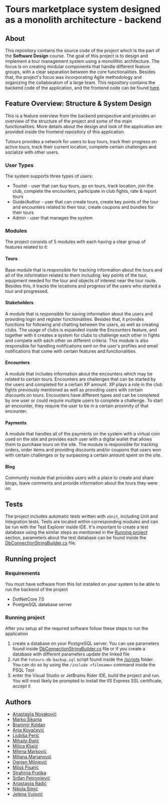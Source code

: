 # Tours marketplace system designed as a monolith architecture - backend

## About
This repository contains the source code of the project which is the part of the **Software Design** course. The goal of this project is to design and implement a tour management system using a monolithic architecture. The focus is on creating modular components that handle different feature groups, with a clear separation between the core functionalities. Besides that, the project's focus was incorporating Agile methodology and organizing the collaboration of a large team. This repository contains the backend code of the application, and the frontend code can be found [here](https://github.com/RA2020PSW8/tourism-webapp). 
## Feature Overview: Structure & System Design
This is a feature overview from the backend perspective and provides an overview of the structure of the project and some of the main functionalities. More details about the design and look of the application are provided inside the frontend repository of this application.

Tutours provides a network for users to buy tours, track their progress on active tours, track their current location, complete certain challenges and socialize with other users. 
### User Types
The system supports three types of users: 
- Tourist - user that can buy tours, go on tours, track location, join the club, complete the encounters, participate in club fights, rate & report tours
- Guide/Author - user that can create tours, create key points of the tour and encounters related to their tour, create coupons and bundles for their tours
- Admin - user that manages the system
### Modules
The project consists of 5 modules with each having a clear group of features related to it: 
#### Tours
Base module that is responsible for tracking information about the tours and all of the information related to them including: key points of the tour, equipment needed for the tour and objects of interest near the tour route. Besides this, it tracks the locations and progress of the users who started a tour and progressed.
#### Stakeholders
A module that is responsible for saving information about the users and providing login and register functionalities. Besides that, it provides functions for following and chatting between the users, as well as creating clubs. The usage of clubs is expanded inside the Encounters feature, and together with it creates a system for clubs to challenge each other in fights and compete with each other on different criteria. This module is also responsible for handling notifications sent on the user's profiles and email notifications that come with certain features and functionalities.
#### Encounters
A module that includes information about the encounters which may be related to certain tours. Encounters are challenges that can be started by the users and completed for a certain XP amount. XP plays a role in the club fights previously mentioned as well as providing users with certain discounts on tours. Encounters have different types and can be completed by one user or could require multiple users to complete a challenge. To start an encounter, they require the user to be in a certain proximity of that encounter.
#### Payments
A module that handles all of the payments on the system with a virtual coin used on the site and provides each user with a digital wallet that allows them to purchase tours on the site. The module is responsible for tracking orders, order items and providing discounts and/or coupons that users won with certain challenges or by surpassing a certain amount spent on the site.
#### Blog
Community module that provides users with a place to create and share blogs, leave comments and provide information about the tours they were on. 

## Tests

The project includes automatic tests written with `xUnit`, including Unit and Integration tests. Tests are located within corresponding modules and can be run with the Test Explorer inside IDE. It's important to create a test database using the similar steps as mentioned in the [Running project](#running-project) section, parameters about the test database can be found inside the [DbConnectionStringBuilder.cs](/src/BuildingBlocks/Explorer.BuildingBlocks.Tests/BaseTestFactory.cs) file.
## Running project
### Requirements
You must have software from this list installed on your system to be able to run the backend of the project
* DotNetCore 7.0
* PostgreSQL database server

### Running project
After you setup all the required software follow these steps to run the application
1. create a database on your PostgreSQL server. You can use parameters found inside [DbConnectionStringBuilder.cs](/src/BuildingBlocks/Explorer.BuildingBlocks.Infrastructure/Database/DbConnectionStringBuilder.cs) file or if you create a database with different parameters update the linked file
2. run the `tutours-db-backup.sql` script found inside the [/scripts](/scripts) folder. You can do so by using the `/include <filename>` command inside the PSQL Tool
3. enter the Visual Studio or JetBrains Rider IDE, build the project and run. You will most likely be prompted to install the IIS Express SSL certificate, accept it 

## Authors
* [Anastasija Novaković](https://github.com/anastano)
* [Marko Šikanja](https://github.com/jomax01)
* [Branimir Koldan](https://github.com/Koldan001)
* [Anja Kovačević](https://github.com/kovacevicanja)
* [Ljubiša Perić](https://github.com/Ljubisa-Peric)
* [Mihailo Đajić](https://github.com/Mihailo44)
* [Milica Kljajić](https://github.com/miilicakljajic)
* [Milena Marković](https://github.com/MilenaM06)
* [Miljana Marjanović](https://github.com/MiljanaMa)
* [Ognjen Milojević](https://github.com/ognjenm01)
* [Miloš Pisarić](https://github.com/Pisaric)
* [Strahinja Praška](https://github.com/strahinjapraska)
* [Srđan Petronijević](https://github.com/srdjanpetronijevic)
* [Anastasija Radić](https://github.com/anastasijaradic)
* [Nikola Simić](https://github.com/dXellor)
* [Jelena Vujović](https://github.com/zanyaIO)